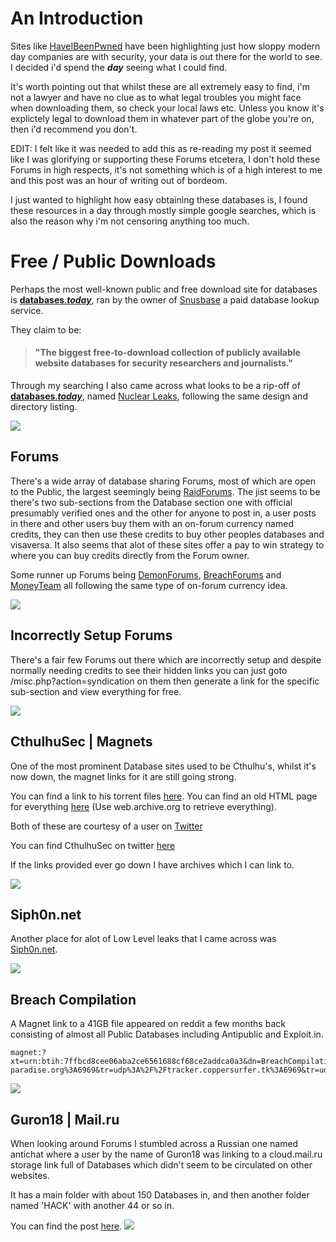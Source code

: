 # An Introduction

Sites like [HaveIBeenPwned](https://haveibeenpwned.com/) have been highlighting just how sloppy modern day companies are with security, your data is out there for the world to see. I decided i'd spend the ***day*** seeing what I could find.

It's worth pointing out that whilst these are all extremely easy to find, i'm not a lawyer and have no clue as to what legal troubles you might face when downloading them, so check your local laws etc. Unless you know it's explictely legal to download them in whatever part of the globe you're on, then i'd recommend you don't.

EDIT: I felt like it was needed to add this as re-reading my post it seemed like I was glorifying or supporting these Forums etcetera, I don't hold these Forums in high respects, it's not something which is of a high interest to me and this post was an hour of writing out of bordeom.

I just wanted to highlight how easy obtaining these databases is, I found these resources in a day through mostly simple google searches, which is also the reason why i'm not censoring anything too much.

# Free / Public Downloads

Perhaps the most well-known public and free download site for databases is [**databases**.***today***](https://databases.today), ran by the owner of [Snusbase](https://snusbase.com) a paid database lookup service.

They claim to be:

> #### "The biggest free-to-download collection of publicly available website databases for security researchers and journalists."

Through my searching I also came across what looks to be a rip-off of [**databases**.***today***](https://databases.today/), named [Nuclear Leaks](https://nuclearleaks.com/), following the same design and directory listing. 

![
](https://crypt.fi/images/7d3af60509bbaa9a485f65c.png)

## Forums

There's a wide array of database sharing Forums, most of which are open to the Public, the largest seemingly being [RaidForums](https://raidforums.com/). The jist seems to be there's two sub-sections from the Database section one with official presumably verified ones and the other for anyone to post in, a user posts in there and other users buy them with an on-forum currency named credits, they can then use these credits to buy other peoples databases and visaversa. It also seems that alot of these sites offer a pay to win strategy to where you can buy credits directly from the Forum owner.

Some runner up Forums being [DemonForums](https://demonforums.net/), [BreachForums](https://www.breachforums.com/) and [MoneyTeam](http://forums.money.team) all following the same type of on-forum currency idea.   

![
](https://crypt.fi/images/ace68c2f5b8137a422a8ba0.png)

## Incorrectly Setup Forums

There's a fair few Forums out there which are incorrectly setup and despite normally needing credits to see their hidden links you can just goto /misc.php?action=syndication on them then generate a link for the specific sub-section and view everything for free.

![
](https://crypt.fi/images/1d18c562406d83fe9a085c8.png)

## CthulhuSec | Magnets

One of the most prominent Database sites used to be Cthulhu's, whilst it's now down, the magnet links for it are still going strong.

You can find a link to his torrent files [here](https://anonfiles.cc/file/7e835a8c55687d9a68bc90a849417f80).
You can find an old HTML page for everything [here](https://justpaste.it/13kcp) (Use web.archive.org to retrieve everything).

Both of these are courtesy of a user on [Twitter](https://twitter.com/kapichurej/status/832123605643255810)

You can find CthulhuSec on twitter [here](https://twitter.com/cthlhusec)

If the links provided ever go down I have archives which I can link to.

![
](https://crypt.fi/images/9fa5a33dc209d0f78ea5019.png)

## Siph0n.net

Another place for alot of Low Level leaks that I came across was [Siph0n.net](http://siph0n.net/leaks.php).

![
](https://crypt.fi/images/7c90b54930956c4a4ffb9c3.png)

## Breach Compilation

A Magnet link to a 41GB file appeared on reddit a few months back consisting of almost all Public Databases including Antipublic and Exploit.in. 

```
magnet:?xt=urn:btih:7ffbcd8cee06aba2ce6561688cf68ce2addca0a3&dn=BreachCompilation&tr=udp%3A%2F%2Ftracker.openbittorrent.com%3A80&tr=udp%3A%2F%2Ftracker.leechers-paradise.org%3A6969&tr=udp%3A%2F%2Ftracker.coppersurfer.tk%3A6969&tr=udp%3A%2F%2Fglotorrents.pw%3A6969&tr=udp%3A%2F%2Ftracker.opentrackr.org%3A1337
```

![
](https://crypt.fi/images/63a33cbc0fc57d77b1ecf2d.png)


## Guron18 | Mail.ru

When looking around Forums I stumbled across a Russian one named antichat where a user by the name of Guron18 was linking to a cloud.mail.ru storage link full of Databases which didn't seem to be circulated on other websites.

It has a main folder with about 150 Databases in, and then another folder named 'HACK' with another 44 or so in. 

You can find the post [here](https://forum.antichat.ru/threads/442969/#post-4054501).
![
](https://crypt.fi/images/4b373959cf27e11831dc1bf.png)


